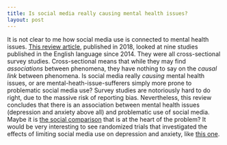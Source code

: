```yaml
---
title: Is social media really causing mental health issues?
layout: post
---
```


It is not clear to me how social media use is connected to mental health issues. [This review article](https://doi.org/10.3389/fpsyt.2018.00686), published in 2018, looked at nine studies published in the English language since 2014. They were all cross-sectional survey studies. Cross-sectional means that while they may find *associations* between phenomena, they have nothing to say on the *causal link* between phenomena. Is social media really *causing* mental health issues, or are mental-heath-issue-sufferers simply more prone to problematic social media use? Survey studies are notoriously hard to do right, due to the massive risk of reporting bias. Nevertheless, this review concludes that there is an association between mental health issues (depression and anxiety above all) and problematic use of social media. Maybe it is [the social comparison](https://doi.org/10.1521/jscp.2014.33.8.701) that is at the heart of the problem? It would be very interesting to see randomized trials that investigated the effects of limiting social media use on depression and anxiety, like [this one](https://doi.org/10.1521/jscp.2018.37.10.751).
